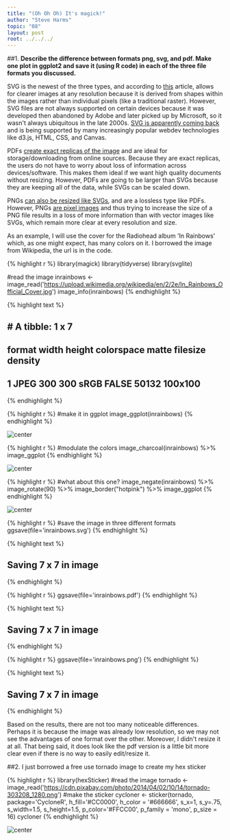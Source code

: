 ```yaml
---
title: "(Oh Oh Oh) It's magick!"
author: "Steve Harms"
topic: "08"
layout: post
root: ../../../
---
```

##1.
**Describe the difference between formats png, svg, and pdf. Make one plot in ggplot2 and save it (using R code) in each of the three file formats you discussed.**

SVG is the newest of the three types, and according to [this](https://www.pagecloud.com/blog/web-images-png-vs-jpg-vs-gif-vs-svg) article, allows for clearer images at any resolution because it is derived from shapes within the images rather than individual pixels (like a traditional raster). However, SVG files are not always supported on certain devices because it was developed then abandoned by Adobe and later picked up by Microsoft, so it wasn't always ubiquitous in the late 2000s. [SVG is apparently coming back](https://www.siliconpublishing.com/blog/2015/12/the-fall-and-rise-of-svg) and is being supported by many increasingly popular webdev technologies like d3.js, HTML, CSS, and Canvas.

PDFs [create exact replicas of the image](https://www.shutterstock.com/blog/jpg-vs-png-vs-pdf) and are ideal for storage/downloading from online sources. Because they are exact replicas, the users do not have to worry about loss of information across devices/software. This makes them ideal if we want high quality documents without resizing. However, PDFs are going to be larger than SVGs because they are keeping all of the data, while SVGs can be scaled down.

PNGs [can also be resized like SVGs](https://builtbytophat.com/file-guide-differences-between-jpg-png-eps-pdf-psd-ai-gif-tiff/), and are a lossless type like PDFs. However, PNGs [are pixel images](http://asiapacific.anu.edu.au/mapsonline/faq/what-difference-between-png-file-raster-image-and-svg-file-vector-image) and thus trying to increase the size of a PNG file results in a loss of more information than with vector images like SVGs, which remain more clear at every resolution and size.

As an example, I will use the cover for the Radiohead album 'In Rainbows' which, as one might expect, has many colors on it. I borrowed the image from Wikipedia, the url is in the code.

{% highlight r %}
library(magick)
library(tidyverse)
library(svglite)

#read the image
inrainbows <- image_read('https://upload.wikimedia.org/wikipedia/en/2/2e/In_Rainbows_Official_Cover.jpg')
image_info(inrainbows)
{% endhighlight %}



{% highlight text %}
## # A tibble: 1 x 7
##   format width height colorspace matte filesize density
##   <chr>  <int>  <int> <chr>      <lgl>    <int> <chr>  
## 1 JPEG     300    300 sRGB       FALSE    50132 100x100
{% endhighlight %}



{% highlight r %}
#make it in ggplot
image_ggplot(inrainbows)
{% endhighlight %}

![center](./../figure/08/HarmsSteve/unnamed-chunk-1-1.png)

{% highlight r %}
#modulate the colors
image_charcoal(inrainbows) %>% image_ggplot
{% endhighlight %}

![center](./../figure/08/HarmsSteve/unnamed-chunk-1-2.png)

{% highlight r %}
#what about this one?
image_negate(inrainbows) %>% image_rotate(90) %>% image_border("hotpink") %>% image_ggplot
{% endhighlight %}

![center](./../figure/08/HarmsSteve/unnamed-chunk-1-3.png)

{% highlight r %}
#save the image in three different formats
ggsave(file='inrainbows.svg')
{% endhighlight %}



{% highlight text %}
## Saving 7 x 7 in image
{% endhighlight %}



{% highlight r %}
ggsave(file='inrainbows.pdf')
{% endhighlight %}



{% highlight text %}
## Saving 7 x 7 in image
{% endhighlight %}



{% highlight r %}
ggsave(file='inrainbows.png')
{% endhighlight %}



{% highlight text %}
## Saving 7 x 7 in image
{% endhighlight %}

Based on the results, there are not too many noticeable differences. Perhaps it is because the image was already low resolution, so we may not see the advantages of one format over the other. Moreover, I didn't resize it at all. That being said, it does look like the pdf version is a little bit more clear even if there is no way to easily edit/resize it.

##2. 
I just borrowed a free use tornado image to create my hex sticker

{% highlight r %}
library(hexSticker)
#read the image
tornado <- image_read('https://cdn.pixabay.com/photo/2014/04/02/10/14/tornado-303208_1280.png')
#make the sticker
cycloner <- sticker(tornado, package='CycloneR', h_fill='#CC0000', h_color = '#666666', s_x=1, s_y=.75, s_width=1.5, s_height=1.5,
        p_color='#FFCC00', p_family = 'mono', p_size = 16)
cycloner
{% endhighlight %}

![center](./../figure/08/HarmsSteve/unnamed-chunk-2-1.png)

